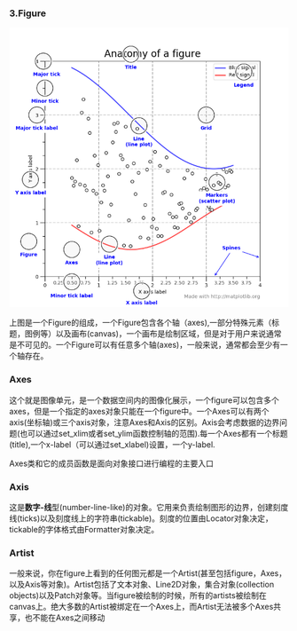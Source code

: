 ### 3.Figure

![](/assets/anatomy.png)

上图是一个Figure的组成，一个Figure包含各个轴（axes\),一部分特殊元素（标题，图例等）以及画布\(canvas\)，一个画布是绘制区域，但是对于用户来说通常是不可见的。一个Figure可以有任意多个轴\(axes\)，一般来说，通常都会至少有一个轴存在。

### Axes

这个就是图像单元，是一个数据空间内的图像化展示，一个figure可以包含多个axes，但是一个指定的axes对象只能在一个figure中。一个Axes可以有两个axis\(坐标轴\)或三个axis对象，注意Axes和Axis的区别。Axis会考虑数据的边界问题\(也可以通过set\_xlim或者set\_ylim函数控制轴的范围\).每一个Axes都有一个标题\(title\),一个x-label（可以通过set\_xlabel\)设置，一个y-label.

Axes类和它的成员函数是面向对象接口进行编程的主要入口

### Axis

这是**数字-线**型\(number-line-like\)的对象。它用来负责绘制图形的边界，创建刻度线\(ticks\)以及刻度线上的字符串\(tickable\)。刻度的位置由Locator对象决定，tickable的字体格式由Formatter对象决定。

### Artist

一般来说，你在figure上看到的任何图元都是一个Artist\(甚至包括figure，Axes，以及Axis等对象\)。Artist包括了文本对象、Line2D对象，集合对象\(collection objects\)以及Patch对象等。当figure被绘制的时候，所有的artists被绘制在canvas上。绝大多数的Artist被绑定在一个Axes上，而Artist无法被多个Axes共享，也不能在Axes之间移动



